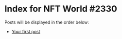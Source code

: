 # Index for NFT World #2330
Posts will be displayed in the order below:

- [Your first post](./001-first.md)

